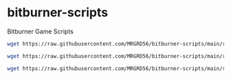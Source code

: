 # bitburner-scripts
Bitburner Game Scripts

```sh
wget https://raw.githubusercontent.com/MRGRD56/bitburner-scripts/main/remote-server/hack.js hack.js
```

```sh
wget https://raw.githubusercontent.com/MRGRD56/bitburner-scripts/main/remote-server/weak.js weak.js
```

```sh
wget https://raw.githubusercontent.com/MRGRD56/bitburner-scripts/main/remote-server/grow.js grow.js
```
